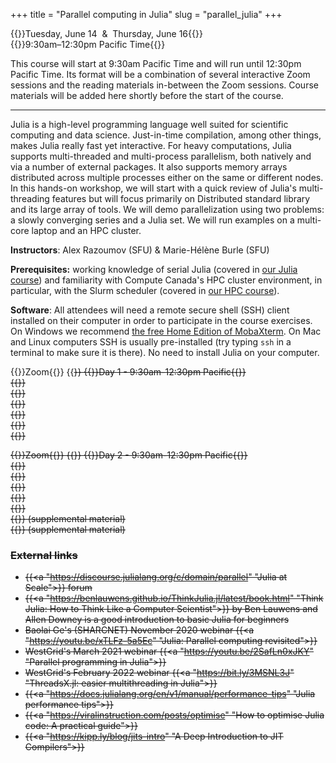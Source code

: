 +++
title = "Parallel computing in Julia"
slug = "parallel_julia"
+++

{{<cor>}}Tuesday, June 14 &nbsp;&&nbsp; Thursday, June 16{{</cor>}}\
{{<cgr>}}9:30am–12:30pm Pacific Time{{</cgr>}}

This course will start at 9:30am Pacific Time and will run until 12:30pm Pacific Time. Its format will be a combination of
several interactive Zoom sessions and the reading materials in-between the Zoom sessions. Course materials will be added
here shortly before the start of the course.

---

Julia is a high-level programming language well suited for scientific computing and data science. Just-in-time
compilation, among other things, makes Julia really fast yet interactive. For heavy computations, Julia supports
multi-threaded and multi-process parallelism, both natively and via a number of external packages. It also supports
memory arrays distributed across multiple processes either on the same or different nodes. In this hands-on workshop, we
will start with a quick review of Julia's multi-threading features but will focus primarily on Distributed standard
library and its large array of tools. We will demo parallelization using two problems: a slowly converging series and a
Julia set. We will run examples on a multi-core laptop and an HPC cluster.

**Instructors**: Alex Razoumov (SFU) & Marie-Hélène Burle (SFU)

**Prerequisites:** working knowledge of serial Julia (covered in [our Julia course](../programming_julia)) and
familiarity with Compute Canada's HPC cluster environment, in particular, with the Slurm scheduler (covered in
[our HPC course](../basics_hpc)).


**Software**: All attendees will need a remote secure shell (SSH) client installed on their computer in order to
participate in the course exercises. On Windows we recommend
[the free Home Edition of MobaXterm](https://mobaxterm.mobatek.net/download.html). On Mac and Linux computers SSH is
usually pre-installed (try typing `ssh` in a terminal to make sure it is there). No need to install Julia on your
computer.





{{<cor>}}Zoom{{</cor>}} {{<s>}} {{<cgr>}}Day 1 - 9:30am-12:30pm Pacific{{</cgr>}} \
{{<linktitle url="../julia/julia-01-intro-language" text="Introduction to Julia language">}}\
{{<linktitle url="../julia/julia-02-intro-parallel" text="Intro to parallelism">}}\
{{<linktitle url="../julia/julia-03-threads-slow-series" text="Multi-threading with Base.Threads (slow series)">}} \
{{<linktitle url="../julia/julia-04-threadsx-slow-series" text="Multi-threading with ThreadsX (slow series)">}} \
{{<linktitle url="../julia/julia-05-threads-julia-set" text="Parallelizing the Julia set with Base.Threads">}}\
{{<linktitle url="../julia/julia-06-threadsx-julia-set" text="Parallelizing the Julia set with ThreadsX">}}

<!-- {{<cor>}}Zoom{{</cor>}} {{<s>}} {{<cgr>}}Day 1 - 9:30am-12:30pm Pacific{{</cgr>}} \ -->
<!-- {{<nolinktitle>}}Introduction to Julia language{{</nolinktitle>}} \ -->
<!-- {{<nolinktitle>}}Intro to parallelism{{</nolinktitle>}} \ -->
<!-- {{<nolinktitle>}}Multi-threading with Base.Threads (slow series){{</nolinktitle>}} \ -->
<!-- {{<nolinktitle>}}Multi-threading with ThreadsX (slow series){{</nolinktitle>}} \ -->
<!-- {{<nolinktitle>}}Parallelizing the Julia set with Base.Threads{{</nolinktitle>}} \ -->
<!-- {{<nolinktitle>}}Parallelizing the Julia set with ThreadsX{{</nolinktitle>}} -->






{{<cor>}}Zoom{{</cor>}} {{<s>}} {{<cgr>}}Day 2 - 9:30am-12:30pm Pacific{{</cgr>}} \
{{<linktitle url="../julia/julia-07-distributed1" text="Distributed.jl: basics">}}\
{{<linktitle url="../julia/julia-08-distributed2" text="Distributed.jl: three scalable versions of the slow series">}} \
{{<linktitle url="../julia/julia-09-distributed-arrays" text="DistributedArrays.jl">}}\
{{<linktitle url="../julia/julia-10-distributed-julia-set" text="Parallelizing the Julia set with DistributedArrays">}}\
{{<linktitle url="../julia/julia-11-shared-arrays" text="SharedArrays.jl">}}\
{{<linkoptional url="../julia/julia-12-nbody" text="Parallelizing the N-body problem">}} (supplemental material)\
{{<linkoptional url="../julia/julia-13-asm" text="Parallelizing the additive Schwarz method">}} (supplemental material)

<!-- {{<cor>}}Zoom{{</cor>}} {{<s>}} {{<cgr>}}Day 2 - 9:30am-12:30pm Pacific{{</cgr>}} \ -->
<!-- {{<nolinktitle>}}Distributed.jl: basics{{</nolinktitle>}} \ -->
<!-- {{<nolinktitle>}}Distributed.jl: three scalable versions of the slow series{{</nolinktitle>}} \ -->
<!-- {{<nolinktitle>}}DistributedArrays.jl{{</nolinktitle>}} \ -->
<!-- {{<nolinktitle>}}Parallelizing the Julia set with DistributedArrays{{</nolinktitle>}} \ -->
<!-- {{<nolinktitle>}}SharedArrays.jl{{</nolinktitle>}} \ -->
<!-- {{<nolinktitle>}}Parallelizing the N-body problem{{</nolinktitle>}} (supplemental material)\ -->
<!-- {{<nolinktitle>}}Parallelizing the additive Schwarz method{{</nolinktitle>}} (supplemental material) -->




### External links

- {{<a "https://discourse.julialang.org/c/domain/parallel" "Julia at Scale">}} forum
- {{<a "https://benlauwens.github.io/ThinkJulia.jl/latest/book.html" "Think Julia: How to Think Like a Computer Scientist">}} by Ben Lauwens and Allen Downey is a good introduction to basic Julia for beginners
- Baolai Ge's (SHARCNET) November 2020 webinar {{<a "https://youtu.be/xTLFz-5a5Ec" "Julia: Parallel computing revisited">}}
- WestGrid's March 2021 webinar {{<a "https://youtu.be/2SafLn0xJKY" "Parallel programming in Julia">}}
- WestGrid's February 2022 webinar {{<a "https://bit.ly/3MSNL3J" "ThreadsX.jl: easier multithreading in Julia">}}
- {{<a "https://docs.julialang.org/en/v1/manual/performance-tips" "Julia performance tips">}}
- {{<a "https://viralinstruction.com/posts/optimise" "How to optimise Julia code: A practical guide">}}
- {{<a "https://kipp.ly/blog/jits-intro" "A Deep Introduction to JIT Compilers">}}

